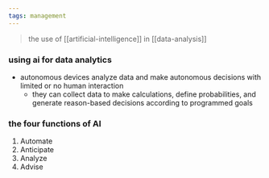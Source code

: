 ```yaml
---
tags: management
---
```


> the use of [[artificial-intelligence]] in [[data-analysis]]


### using ai for data analytics
- autonomous devices analyze data and make autonomous decisions with limited or no human interaction 
	- they can collect data to make calculations, define probabilities, and generate reason-based decisions according to programmed goals

### the four functions of AI
1. Automate
2. Anticipate
3. Analyze
4. Advise
